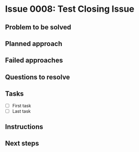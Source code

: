 # Issue 0008: Test Closing Issue

## Problem to be solved


## Planned approach


## Failed approaches


## Questions to resolve


## Tasks
- [ ] First task
- [ ] Last task

## Instructions


## Next steps

